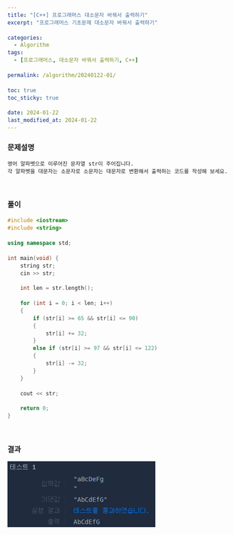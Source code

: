 ```yaml
---
title: "[C++] 프로그래머스 대소문자 바꿔서 출력하기"
excerpt: "프로그래머스 기초문제 대소문자 바꿔서 출력하기"

categories:
  - Algorithm
tags:
  - [프로그래머스, 대소문자 바꿔서 출력하기, C++]

permalink: /algorithm/20240122-01/

toc: true
toc_sticky: true

date: 2024-01-22
last_modified_at: 2024-01-22
---
```


### 문제설명

    영어 알파벳으로 이루어진 문자열 str이 주어집니다.
    각 알파벳을 대문자는 소문자로 소문자는 대문자로 변환해서 출력하는 코드를 작성해 보세요.

<br/>

### 풀이

```cpp
#include <iostream>
#include <string>

using namespace std;

int main(void) {
    string str;
    cin >> str;
    
    int len = str.length();
    
    for (int i = 0; i < len; i++)
    {
        if (str[i] >= 65 && str[i] <= 90)
        {
            str[i] += 32;
        }
        else if (str[i] >= 97 && str[i] <= 122)
        {
            str[i] -= 32;
        }
    }
    
    cout << str;
    
    return 0;
}
```

<br/>

### 결과
![코드 실행결과](/assets/images/posts_img/20240122-01/001.png "코드 실행결과")